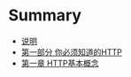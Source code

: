 # Summary

* [说明](README.md)
* [第一部分 你必须知道的HTTP](chapter1.md)
* [第一章 HTTP基本概念](di-yi-zhang-bi-xu-zhi-dao-de-http-ji-ben-gai-nian.md)

